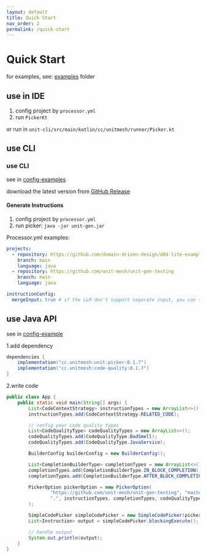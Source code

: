 ```yaml
---
layout: default
title: Quick Start
nav_order: 2
permalink: /quick-start
---
```


# Quick Start

for examples, see: [examples](https://github.com/unit-mesh/unit-gen/tree/master/examples) folder

## use in IDE

1. config project by `processor.yml`
2. run `PickerKt` 

or run in `unit-cli/src/main/kotlin/cc/unitmesh/runner/Picker.kt`

## use CLI

### use CLI

see in [config-examples](https://github.com/unit-mesh/unit-gen/tree/master/examples/config-examples/)

download the latest version from [GitHub Release](https://github.com/unit-mesh/unit-gen/releases)

#### Generate Instructions

1. config project by `processor.yml`
2. run picker: `java -jar unit-gen.jar`

Processor.yml examples:

```yaml
projects:
  - repository: https://github.com/domain-driven-design/ddd-lite-example
    branch: main
    language: java
  - repository: https://github.com/unit-mesh/unit-gen-testing
    branch: main
    language: java

instructionConfig:
  mergeInput: true # if the LLM don't support separate input, you can set it to true, will merge input to instruction.  
```

## use Java API

see in [config-example](examples/project-example/)

1.add dependency

```groovy
dependencies {
    implementation("cc.unitmesh:unit-picker:0.1.7")
    implementation("cc.unitmesh:code-quality:0.1.7")
}
```

2.write code
```java
public class App {
    public static void main(String[] args) {
        List<CodeContextStrategy> instructionTypes = new ArrayList<>();
        instructionTypes.add(CodeContextStrategy.RELATED_CODE);

        // config your code quality types
        List<CodeQualityType> codeQualityTypes = new ArrayList<>();
        codeQualityTypes.add(CodeQualityType.BadSmell);
        codeQualityTypes.add(CodeQualityType.JavaService);

        BuilderConfig builderConfig = new BuilderConfig();

        List<CompletionBuilderType> completionTypes = new ArrayList<>();
        completionTypes.add(CompletionBuilderType.IN_BLOCK_COMPLETION);
        completionTypes.add(CompletionBuilderType.AFTER_BLOCK_COMPLETION);

        PickerOption pickerOption = new PickerOption(
                "https://github.com/unit-mesh/unit-gen-testing", "master", "java",
                ".", instructionTypes, completionTypes, codeQualityTypes, builderConfig
        );

        SimpleCodePicker simpleCodePicker = new SimpleCodePicker(pickerOption);
        List<Instruction> output = simpleCodePicker.blockingExecute();

        // handle output
        System.out.println(output);
    }
}
```
